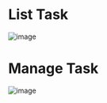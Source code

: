 # List Task
![image](https://user-images.githubusercontent.com/63904116/103893467-f1f2f680-511f-11eb-8910-2ad30d425454.png)

# Manage Task
![image](https://user-images.githubusercontent.com/63904116/103894682-d8eb4500-5121-11eb-940b-31cb631ad879.png)
